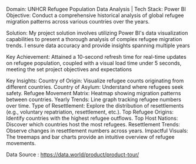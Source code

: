 Domain: UNHCR Refugee Population Data Analysis | Tech Stack: Power BI
Objective: Conduct a comprehensive historical analysis of global refugee migration patterns across various countries over the years.

Solution: My project solution involves utilizing Power BI's data visualization capabilities to present a thorough analysis of complex refugee migration trends. I ensure data accuracy and provide insights spanning multiple years 

Key Achievement: Attained a 10-second refresh time for real-time updates on refugee population, coupled with a visual load time under 5 seconds, meeting the set project objectives and expectations 

Key Insights:
Country of Origin: Visualize refugee counts originating from different countries.
Country of Asylum: Understand where refugees seek safety.
Refugee Movement Matrix: Heatmap showing migration patterns between countries.
Yearly Trends: Line graph tracking refugee numbers over time.
Type of Resettlement: Explore the distribution of resettlements (e.g., voluntary repatriation, resettlement, etc.).
Top Refugee Origins: Identify countries with the highest refugee outflows.
Top Host Nations: Discover which countries host the most refugees.
Resettlement Trends: Observe changes in resettlement numbers across years.
Impactful Visuals: The treemaps and bar charts provide an intuitive overview of refugee movements.

Data Source : https://data.world/product/product-tour/
